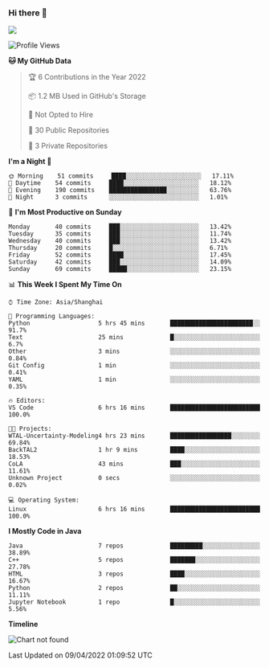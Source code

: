 ### Hi there 👋

<!--
**zhou-ning/zhou-ning** is a ✨ _special_ ✨ repository because its `README.md` (this file) appears on your GitHub profile.

Here are some ideas to get you started:

- 🔭 I’m currently working on ...
- 🌱 I’m currently learning ...
- 👯 I’m looking to collaborate on ...
- 🤔 I’m looking for help with ...
- 💬 Ask me about ...
- 📫 How to reach me: ...
- 😄 Pronouns: ...
- ⚡ Fun fact: ...
-->
![](https://github-readme-stats.vercel.app/api?username=zhou-ning)

<!--START_SECTION:waka-->
![Profile Views](http://img.shields.io/badge/Profile%20Views-6-blue)

**🐱 My GitHub Data** 

> 🏆 6 Contributions in the Year 2022
 > 
> 📦 1.2 MB Used in GitHub's Storage 
 > 
> 🚫 Not Opted to Hire
 > 
> 📜 30 Public Repositories 
 > 
> 🔑 3 Private Repositories  
 > 
**I'm a Night 🦉** 

```text
🌞 Morning    51 commits     ████░░░░░░░░░░░░░░░░░░░░░   17.11% 
🌆 Daytime    54 commits     ████░░░░░░░░░░░░░░░░░░░░░   18.12% 
🌃 Evening    190 commits    ████████████████░░░░░░░░░   63.76% 
🌙 Night      3 commits      ░░░░░░░░░░░░░░░░░░░░░░░░░   1.01%

```
📅 **I'm Most Productive on Sunday** 

```text
Monday       40 commits     ███░░░░░░░░░░░░░░░░░░░░░░   13.42% 
Tuesday      35 commits     ███░░░░░░░░░░░░░░░░░░░░░░   11.74% 
Wednesday    40 commits     ███░░░░░░░░░░░░░░░░░░░░░░   13.42% 
Thursday     20 commits     █░░░░░░░░░░░░░░░░░░░░░░░░   6.71% 
Friday       52 commits     ████░░░░░░░░░░░░░░░░░░░░░   17.45% 
Saturday     42 commits     ███░░░░░░░░░░░░░░░░░░░░░░   14.09% 
Sunday       69 commits     █████░░░░░░░░░░░░░░░░░░░░   23.15%

```


📊 **This Week I Spent My Time On** 

```text
⌚︎ Time Zone: Asia/Shanghai

💬 Programming Languages: 
Python                   5 hrs 45 mins       ███████████████████████░░   91.7% 
Text                     25 mins             █░░░░░░░░░░░░░░░░░░░░░░░░   6.7% 
Other                    3 mins              ░░░░░░░░░░░░░░░░░░░░░░░░░   0.84% 
Git Config               1 min               ░░░░░░░░░░░░░░░░░░░░░░░░░   0.41% 
YAML                     1 min               ░░░░░░░░░░░░░░░░░░░░░░░░░   0.35%

🔥 Editors: 
VS Code                  6 hrs 16 mins       █████████████████████████   100.0%

🐱‍💻 Projects: 
WTAL-Uncertainty-Modeling4 hrs 23 mins       █████████████████░░░░░░░░   69.84% 
BackTAL2                 1 hr 9 mins         ████░░░░░░░░░░░░░░░░░░░░░   18.53% 
CoLA                     43 mins             ███░░░░░░░░░░░░░░░░░░░░░░   11.61% 
Unknown Project          0 secs              ░░░░░░░░░░░░░░░░░░░░░░░░░   0.02%

💻 Operating System: 
Linux                    6 hrs 16 mins       █████████████████████████   100.0%

```

**I Mostly Code in Java** 

```text
Java                     7 repos             █████████░░░░░░░░░░░░░░░░   38.89% 
C++                      5 repos             ███████░░░░░░░░░░░░░░░░░░   27.78% 
HTML                     3 repos             ████░░░░░░░░░░░░░░░░░░░░░   16.67% 
Python                   2 repos             ██░░░░░░░░░░░░░░░░░░░░░░░   11.11% 
Jupyter Notebook         1 repo              █░░░░░░░░░░░░░░░░░░░░░░░░   5.56%

```


**Timeline**

![Chart not found](https://raw.githubusercontent.com/zhou-ning/zhou-ning/main/charts/bar_graph.png) 


 Last Updated on 09/04/2022 01:09:52 UTC
<!--END_SECTION:waka-->
